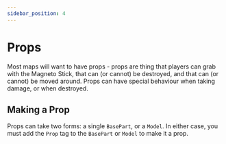 ```yaml
---
sidebar_position: 4
---
```


# Props

Most maps will want to have props - props are thing that players can grab with the Magneto Stick, that can (or cannot) be destroyed, and that can (or cannot) be moved around. Props can have special behaviour when taking damage, or when destroyed.

## Making a Prop

Props can take two forms: a single `BasePart`, or a `Model`. In either case, you must add the `Prop` tag to the `BasePart` or `Model` to make it a prop.